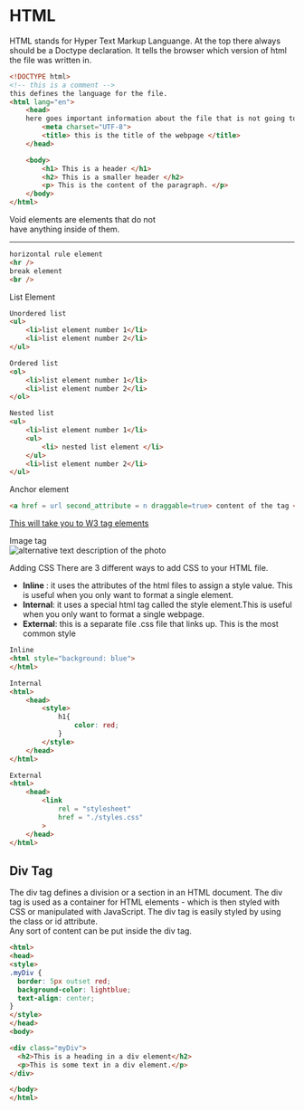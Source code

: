 <h1> HTML </h1>
HTML stands for Hyper Text Markup Languange.
At the top there always should be a Doctype declaration. It tells the browser which version of html the file was written in.
<!DOCTYPE html>

```html
<!DOCTYPE html>
<!-- this is a comment -->
this defines the language for the file.
<html lang="en">
    <head> 
    here goes important information about the file that is not going to be displayed to the user.
        <meta charset="UTF-8">
        <title> this is the title of the webpage </title>
    </head>

    <body>
        <h1> This is a header </h1>
        <h2> This is a smaller header </h2>
        <p> This is the content of the paragraph. </p>
    </body>
</html>
```

Void elements are elements that do not <br />
have anything inside of them.
<hr />

```html
horizontal rule element
<hr />
break element 
<br />
```
List Element
```html
Unordered list
<ul>
    <li>list element number 1</li>
    <li>list element number 2</li>
</ul>

Ordered list
<ol>
    <li>list element number 1</li>
    <li>list element number 2</li>
</ol>

Nested list
<ul>
    <li>list element number 1</li>
    <ul>
        <li> nested list element </li>
    </ul>
    <li>list element number 2</li>
</ul>
```
Anchor element
```html
<a href = url second_attribute = n draggable=true> content of the tag </a>
```
<a href = https://www.w3schools.com/tags/ second_attribute = n draggable=true> This will take you to W3 tag elements </a>

Image tag
<br>
<img src=url alt="alternative text description of the photo"/>

Adding CSS
There are 3 different ways to add CSS to your HTML file.
* **Inline** : it uses the attributes of the html files to assign a style value. This is useful when you only want to format a single element.
* **Internal**: it uses a special html tag called the style element.This is useful when you only want to format a single webpage.
* **External**: this is a separate file .css file that links up. This is the most common style
```html
Inline
<html style="background: blue">
</html>

Internal
<html>
    <head>
        <style>
            h1{
                color: red;
            }
        </style>
    </head>
</html>

External
<html>
    <head>
        <link
            rel = "stylesheet"
            href = "./styles.css"
        >
    </head>
</html>
```
## Div Tag
The div tag defines a division or a section in an HTML document.
The div tag is used as a container for HTML elements - which is then styled with CSS or manipulated with JavaScript.
The div tag is easily styled by using the class or id attribute.
<br>
Any sort of content can be put inside the div tag. 
```html
<html>
<head>
<style>
.myDiv {
  border: 5px outset red;
  background-color: lightblue;
  text-align: center;
}
</style>
</head>
<body>

<div class="myDiv">
  <h2>This is a heading in a div element</h2>
  <p>This is some text in a div element.</p>
</div>

</body>
</html>
```